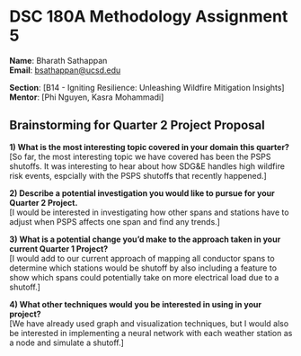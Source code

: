 # DSC 180A Methodology Assignment 5

**Name**: Bharath Sathappan  
**Email**: bsathappan@ucsd.edu  

**Section**: [B14 - Igniting Resilience: Unleashing Wildfire Mitigation Insights]  
**Mentor**: [Phi Nguyen, Kasra Mohammadi]  

## Brainstorming for Quarter 2 Project Proposal

**1) What is the most interesting topic covered in your domain this quarter?**  
[So far, the most interesting topic we have covered has been the PSPS shutoffs. It was interesting to hear about how SDG&E handles high wildfire risk events, espcially with the PSPS shutoffs that recently happened.]

**2) Describe a potential investigation you would like to pursue for your Quarter 2 Project.**  
[I would be interested in investigating how other spans and stations have to adjust when PSPS affects one span and find any trends.]

**3) What is a potential change you’d make to the approach taken in your current Quarter 1 Project?**  
[I would add to our current approach of mapping all conductor spans to determine which stations would be shutoff by also including a feature to show which spans could potentially take on more electrical load due to a shutoff.]

**4) What other techniques would you be interested in using in your project?**  
[We have already used graph and visualization techniques, but I would also be interested in implementing a neural network with each weather station as a node and simulate a shutoff.]
